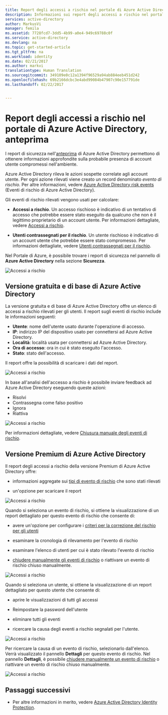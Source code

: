 ```yaml
---
title: Report degli accessi a rischio nel portale di Azure Active Directory, anteprima | Microsoft Docs
description: Informazioni sui report degli accessi a rischio nel portale di Azure Active Directory, anteprima
services: active-directory
author: MarkusVi
manager: femila
ms.assetid: 7728fcd7-3dd5-4b99-a0e4-949c69788c0f
ms.service: active-directory
ms.devlang: na
ms.topic: get-started-article
ms.tgt_pltfrm: na
ms.workload: identity
ms.date: 02/21/2017
ms.author: markvi
translationtype: Human Translation
ms.sourcegitcommit: 349109e0c12a1394f96529a94ab884eeb451d242
ms.openlocfilehash: 69b2166dcbc3e4abd99084b47907c90e157791de
ms.lasthandoff: 02/22/2017


---
```

# <a name="risky-sign-ins-report-in-the-azure-active-directory-portal---preview"></a>Report degli accessi a rischio nel portale di Azure Active Directory, anteprima

I report di sicurezza nell'[anteprima](active-directory-preview-explainer.md) di Azure Active Directory permettono di ottenere informazioni approfondite sulla probabile presenza di account utente compromessi nell'ambiente. 

Azure Active Directory rileva le azioni sospette correlate agli account utente. Per ogni azione rilevati viene creato un record denominato *evento di rischio*. Per altre informazioni, vedere [Azure Active Directory risk events](active-directory-identity-protection-risk-events.md) (Eventi di rischio di Azure Active Directory). 

Gli eventi di rischio rilevati vengono usati per calcolare:

- **Accessi a rischio**. Un accesso rischioso è indicativo di un tentativo di accesso che potrebbe essere stato eseguito da qualcuno che non è il legittimo proprietario di un account utente. Per informazioni dettagliate, vedere [Accessi a rischio](active-directory-identityprotection.md#risky-sign-ins). 

- **Utenti contrassegnati per il rischio**. Un utente rischioso è indicativo di un account utente che potrebbe essere stato compromesso. Per informazioni dettagliate, vedere [Utenti contrassegnati per il rischio](active-directory-identityprotection.md#users-flagged-for-risk).  

Nel Portale di Azure, è possibile trovare i report di sicurezza nel pannello di **Azure Active Directory** nella sezione **Sicurezza**. 

![Accessi a rischio](./media/active-directory-reporting-security-risky-sign-ins/10.png)


## <a name="azure-active-directory-free-and-basic-edition"></a>Versione gratuita e di base di Azure Active Directory

La versione gratuita e di base di Azure Active Directory offre un elenco di accessi a rischio rilevati per gli utenti. Il report sugli eventi di rischio include le informazioni seguenti:

- **Utente**: nome dell'utente usato durante l'operazione di accesso.
- **IP**: indirizzo IP del dispositivo usato per connettersi ad Azure Active Directory.
- **Località**: località usata per connettersi ad Azure Active Directory.
- **Ora di accesso**: ora in cui è stato eseguito l'accesso.
- **Stato**: stato dell'accesso.

Il report offre la possibilità di scaricare i dati del report.

![Accessi a rischio](./media/active-directory-reporting-security-risky-sign-ins/01.png)

In base all'analisi dell'accesso a rischio è possibile inviare feedback ad Azure Active Directory eseguendo queste azioni:

- Risolvi
- Contrassegna come falso positivo
- Ignora
- Riattiva

![Accessi a rischio](./media/active-directory-reporting-security-risky-sign-ins/21.png)

Per informazioni dettagliate, vedere [Chiusura manuale degli eventi di rischio](active-directory-identityprotection.md#closing-risk-events-manually).

## <a name="azure-active-directory-premium-editions"></a>Versione Premium di Azure Active Directory

Il report degli accessi a rischio della versione Premium di Azure Active Directory offre:

- informazioni aggregate sui [tipi di evento di rischio](active-directory-identity-protection-risk-events.md) che sono stati rilevati

- un'opzione per scaricare il report


![Accessi a rischio](./media/active-directory-reporting-security-risky-sign-ins/456.png)


Quando si seleziona un evento di rischio, si ottiene la visualizzazione di un report dettagliato per questo evento di rischio che consente di:

- avere un'opzione per configurare i [criteri per la correzione del rischio per gli utenti](active-directory-identityprotection.md#user-risk-security-policy)  

- esaminare la cronologia di rilevamento per l'evento di rischio  

- esaminare l'elenco di utenti per cui è stato rilevato l'evento di rischio

- [chiudere manualmente gli eventi di rischio](active-directory-identityprotection.md#closing-risk-events-manually) o riattivare un evento di rischio chiuso manualmente. 


![Accessi a rischio](./media/active-directory-reporting-security-risky-sign-ins/457.png)

Quando si seleziona un utente, si ottiene la visualizzazione di un report dettagliato per questo utente che consente di:

- aprire le visualizzazioni di tutti gli accessi

- Reimpostare la password dell'utente

- eliminare tutti gli eventi

- ricercare la causa degli eventi a rischio segnalati per l'utente. 


![Accessi a rischio](./media/active-directory-reporting-security-risky-sign-ins/324.png)


Per ricercare la causa di un evento di rischio, selezionarlo dall'elenco.  
Verrà visualizzato il pannello **Dettagli** per questo evento di rischio. Nel pannello **Dettagli**, è possibile [chiudere manualmente un evento di rischio](active-directory-identityprotection.md#closing-risk-events-manually) o riattivare un evento di rischio chiuso manualmente. 


![Accessi a rischio](./media/active-directory-reporting-security-risky-sign-ins/325.png)





## <a name="next-steps"></a>Passaggi successivi

- Per altre informazioni in merito, vedere [Azure Active Directory Identity Protection](active-directory-identityprotection.md).


